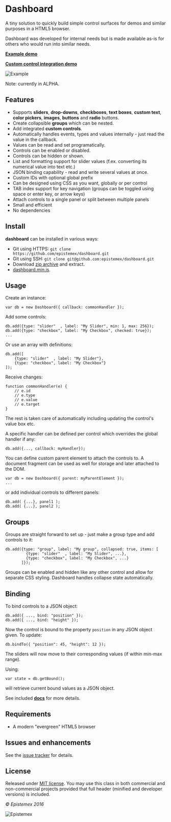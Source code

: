 Dashboard
=========

A tiny solution to quickly build simple control surfaces for demos and similar purposes in a HTML5 browser.

Dashboard was developed for internal needs but is made available as-is for others who would run into similar needs.

**[Example demo](http://epistemex.github.io/dashboard/demo.html)**

**[Custom control integration demo](http://epistemex.github.io/dashboard/custom.html)**

![Example](http://i.imgur.com/8Ou8VK1.png)

Note: currently in ALPHA.


Features
--------

- Supports **sliders**, **drop-downs**, **checkboxes**, **text boxes**, **custom text**, **color pickers**, **images**, **buttons** and **radio** buttons.
- Create collapsible **groups** which can be nested.
- Add integrated **custom controls**.
- Automatically handles events, types and values internally - just read the value in the callback.
- Values can be read and set programatically.
- Controls can be enabled or disabled.
- Controls can be hidden or shown.
- List and formatting support for slider values (f.ex. converting its numerical value into text etc.)
- JSON binding capability - read and write several values at once.
- Custom IDs with optional global prefix
- Can be designed using CSS as you want, globally or per control
- TAB index support for key navigation (groups can be toggled using space or enter key, or arrow keys)
- Attach controls to a single panel or split between multiple panels
- Small and efficient
- No dependencies


Install
-------

**dashboard** can be installed in various ways:

- Git using HTTPS: `git clone https://github.com/epistemex/dashboard.git`
- Git using SSH: `git clone git@github.com:epistemex/dashboard.git`
- Download [zip archive](https://github.com/epistemex/dashboard/archive/master.zip) and extract.
- [dashboard.min.js](https://raw.githubusercontent.com/epistemex/dashboard/master/dashboard.min.js).


Usage
-----

Create an instance:

	var db = new Dashboard({ callback: commonHandler });
	
Add some controls:

	db.add({type: "slider"  , label: "My Slider", min: 1, max: 256}); 
	db.add({type: "checkbox", label: "My Checkbox", checked: true}); 
	...

Or use an array with definitions:

    db.add([
        {type: "slider"  , label: "My Slider"},
        {type: "checkbox", label: "My Checkbox"}
    ]);

Receive changes:

    function commonHandler(e) {
		// e.id
		// e.type
		// e.value
		// e.target
    }

The rest is taken care of automatically including updating the control's
value box etc.

A specific handler can be defined per control which overrides the global 
handler if any:

	db.add({..., callback: myHandler}); 

You can define custom parent element to attach the controls to. A document
fragment can be used as well for storage and later attached to the DOM.

	var db = new Dashboard({ parent: myParentElement });
    ...

or add individual controls to different panels:

	db.add( {...}, panel1 ); 
	db.add( {...}, panel2 ); 


Groups
------

Groups are straight forward to set up - just make a group type and add
controls to it:

    db.add({type: "group", label: "My group", collapsed: true, items: [
             {type: "slider"  , label: "My Slider", ...},
             {type: "checkbox", label: "My Checkbox", ...}
           ]});

Groups can be enabled and hidden like any other control and allow for
separate CSS styling. Dashboard handles collapse state automatically.


Binding
-------

To bind controls to a JSON object:

	db.add({ ..., bind: "position" }); 
	db.add({ ..., bind: "height" }); 

Now the control is bound to the property `position` in any JSON object given.
To update:

	db.bindTo({ "position": 45, "height": 12 });
	
The sliders will now move to their corresponding values (if within min-max range).

Using:

    var state = db.getBound();

will retrieve current bound values as a JSON object.

See included **[docs](http://epistemex.github.io/dashboard/docs/Dashboard.html)** for more details.


Requirements
------------

- A modern "evergreen" HTML5 browser


Issues and enhancements
-----------------------

See the [issue tracker](https://github.com/epistemex/dashboard/issues) for details.


License
-------

Released under [MIT license](http://choosealicense.com/licenses/mit/). You may use this class in both commercial and non-commercial projects provided that full header (minified and developer versions) is included.


*&copy; Epistemex 2016*
 
![Epistemex](http://i.imgur.com/wZSsyt8.png)
